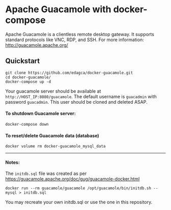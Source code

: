# Apache Guacamole with docker-compose
Apache Guacamole is a clientless remote desktop gateway. It supports standard protocols like VNC, RDP, and SSH. For more information: http://guacamole.apache.org/

## Quickstart
```
git clone https://github.com/edagca/docker-guacamole.git
cd docker-guacamole/
docker-compose up -d
```
Your guacamole server should be available at `http://HOST_IP:8080/guacamole`. The default username is `guacadmin` with password `guacadmin`. This user should be cloned and deleted ASAP.

#### To shutdown Guacamole server:
```
docker-compose down
```
#### To reset/delete Guacamole data (database)
```
docker volume rm docker-guacamole_mysql_data
```
---
#### Notes:
The `initdb.sql` file was created as per https://guacamole.apache.org/doc/gug/guacamole-docker.html 
```
docker run --rm guacamole/guacamole /opt/guacamole/bin/initdb.sh --mysql > initdb.sql
```
You may recreate your own initdb.sql or use the one in this repository.
